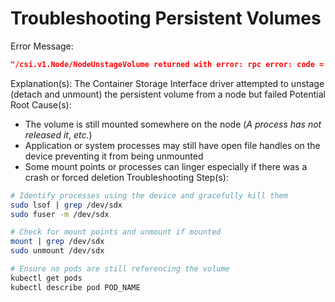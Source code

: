 # Troubleshooting Persistent Volumes

Error Message:
```JSON
"/csi.v1.Node/NodeUnstageVolume returned with error: rpc error: code = Internal desc = NodeUnstageVolume for volume PERSISTENT_VOLUME_NAME failed: device /dev/disk/by-id/DISK_ID (aka /dev/sdx) is still in use"
```
Explanation(s): The Container Storage Interface driver attempted to unstage (detach and unmount) the persistent volume from a node but failed
Potential Root Cause(s):
* The volume is still mounted somewhere on the node (*A process has not released it*, *etc.*)
* Application or system processes may still have open file handles on the device preventing it from being unmounted
* Some mount points or processes can linger especially if there was a crash or forced deletion
Troubleshooting Step(s):
```Bash
# Identify processes using the device and gracefully kill them
sudo lsof | grep /dev/sdx
sudo fuser -m /dev/sdx

# Check for mount points and unmount if mounted
mount | grep /dev/sdx
sudo unmount /dev/sdx

# Ensure no pods are still referencing the volume
kubectl get pods
kubectl describe pod POD_NAME
```